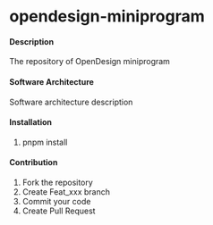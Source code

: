 # opendesign-miniprogram

#### Description
The repository of OpenDesign miniprogram

#### Software Architecture
Software architecture description

#### Installation

1.  pnpm install

#### Contribution

1.  Fork the repository
2.  Create Feat_xxx branch
3.  Commit your code
4.  Create Pull Request
